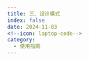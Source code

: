 ```yaml
---
title: 三、设计模式
index: false
date: 2024-11-03
<!--icon: laptop-code-->
category:
  - 使用指南
---
```


<Catalog />
